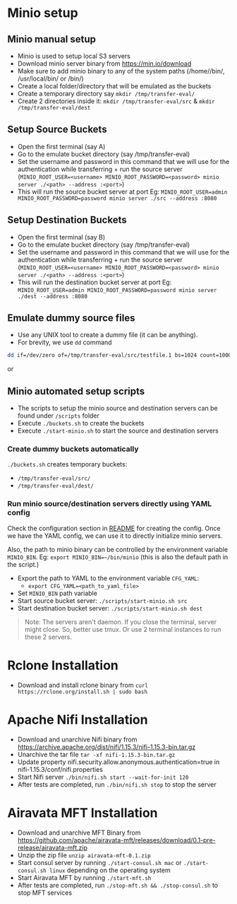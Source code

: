 # Minio setup

## Minio manual setup
* Minio is used to setup local S3 servers
* Download minio server binary from https://min.io/download
* Make sure to add minio binary to any of the system paths (/home/<user>/bin/, /usr/local/bin/ or /bin/)
* Create a local folder/directory that will be emulated as the buckets
* Create a temporary directory say ```mkdir /tmp/transfer-eval/```
* Create 2 directories inside it: ```mkdir /tmp/transfer-eval/src``` & ```mkdir /tmp/transfer-eval/dest```


## Setup Source Buckets
* Open the first terminal (say A)
* Go to the emulate bucket directory (say /tmp/transfer-eval)
* Set the username and password in this command that we will use for the authentication while transferring + run the source server (`MINIO_ROOT_USER=<username> MINIO_ROOT_PASSWORD=<password> minio server ./<path> --address :<port>`)
* This will run the source bucket server at port <port> Eg:  ```MINIO_ROOT_USER=admin MINIO_ROOT_PASSWORD=password minio server ./src --address :8080```


## Setup Destination Buckets
* Open the first terminal (say B)
* Go to the emulate bucket directory (say /tmp/transfer-eval)
* Set the username and password in this command that we will use for the authentication while transferring + run the source server (`MINIO_ROOT_USER=<username> MINIO_ROOT_PASSWORD=<password> minio server ./<path> --address :<port>`)
* This will run the destination bucket server at port <port> Eg:  ```MINIO_ROOT_USER=admin MINIO_ROOT_PASSWORD=password minio server ./dest --address :8080```

## Emulate dummy source files

* Use any UNIX tool to create a dummy file (it can be anything).
* For brevity, we use `dd` command
```bash
dd if=/dev/zero of=/tmp/transfer-eval/src/testfile.1 bs=1024 count=1000000 This creates a dummy file ~1GB
```

or

## Minio automated setup scripts

* The scripts to setup the minio source and destination servers can be found under `/scripts` folder
* Execute `./buckets.sh` to create the buckets
* Execute `./start-minio.sh` to start the source and destination servers

### Create dummy buckets automatically

`./buckets.sh` creates temporary buckets:
- `/tmp/transfer-eval/src/`
- `/tmp/transfer-eval/dest/`

### Run minio source/destination servers directly using YAML config

Check the configuration section in [README](README.md) for creating the config.
Once we have the YAML config, we can use it to directly initialize minio servers.

Also, the path to minio binary can be controlled by the environment variable `MINIO_BIN`.
Eg: `export MINIO_BIN=~/bin/minio` (this is also the default path in the script.)

- Export the path to YAML to the environment variable `CFG_YAML`:
    - `export CFG_YAML=<path_to_yaml_file>`
- Set `MINIO_BIN` path variable
- Start source bucket server: `./scripts/start-minio.sh src`
- Start destination bucket server: `./scripts/start-minio.sh dest`


> Note: The servers aren't daemon. If you close the terminal, server might close. So, better use tmux. Or use 2 terminal instances to run these 2 servers.

# Rclone Installation

* Download and install rclone binary from ```curl https://rclone.org/install.sh | sudo bash```

# Apache Nifi Installation

* Download and unarchive Nifi binary from https://archive.apache.org/dist/nifi/1.15.3/nifi-1.15.3-bin.tar.gz
* Unarchive the tar file ```tar -xf nifi-1.15.3-bin.tar.gz```
* Update property nifi.security.allow.anonymous.authentication=true in nifi-1.15.3/conf/nifi.properties
* Start Nifi server ```./bin/nifi.sh start --wait-for-init 120```
* After tests are completed, run ```./bin/nifi.sh stop``` to stop the server

# Airavata MFT Installation

* Download and unarchive MFT Binary from https://github.com/apache/airavata-mft/releases/download/0.1-pre-release/airavata-mft.zip
* Unzip the zip file ```unzip airavata-mft-0.1.zip```
* Start consul server by running ```./start-consul.sh mac``` or ```./start-consul.sh linux``` depending on the operating system
* Start Airavata MFT by running ```./start-mft.sh```
* After tests are completed, run ```./stop-mft.sh && ./stop-consul.sh``` to stop MFT services
